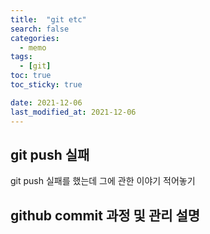 ```yaml
---
title:  "git etc"
search: false
categories: 
  - memo
tags:
  - [git]
toc: true
toc_sticky: true

date: 2021-12-06
last_modified_at: 2021-12-06
---
```



## git push 실패

git push 실패를 했는데 그에 관한 이야기 적어놓기

## github commit 과정 및 관리 설명
